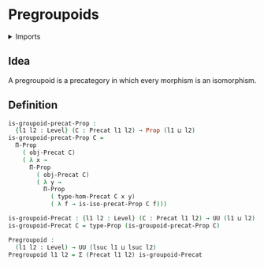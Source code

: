 #  Pregroupoids

<details><summary>Imports</summary>
```agda
module category-theory.pregroupoids where
open import category-theory.isomorphisms-precategories
open import category-theory.precategories
open import foundation.dependent-pair-types
open import foundation.propositions
open import foundation.universe-levels
```
</details>

## Idea

A pregroupoid is a precategory in which every morphism is an isomorphism.

## Definition

```agda
is-groupoid-precat-Prop :
  {l1 l2 : Level} (C : Precat l1 l2) → Prop (l1 ⊔ l2)
is-groupoid-precat-Prop C =
  Π-Prop
    ( obj-Precat C)
    ( λ x →
      Π-Prop
        ( obj-Precat C)
        ( λ y →
          Π-Prop
            ( type-hom-Precat C x y)
            ( λ f → is-iso-precat-Prop C f)))

is-groupoid-Precat : {l1 l2 : Level} (C : Precat l1 l2) → UU (l1 ⊔ l2)
is-groupoid-Precat C = type-Prop (is-groupoid-precat-Prop C)

Pregroupoid :
  (l1 l2 : Level) → UU (lsuc l1 ⊔ lsuc l2)
Pregroupoid l1 l2 = Σ (Precat l1 l2) is-groupoid-Precat
```
